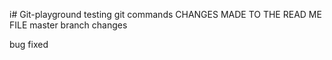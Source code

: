 i# Git-playground
testing git commands
CHANGES MADE TO THE READ ME FILE
master branch changes

bug fixed

